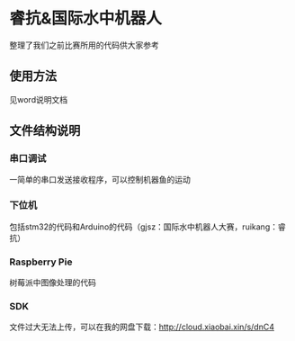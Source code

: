 # 睿抗&国际水中机器人
整理了我们之前比赛所用的代码供大家参考
## 使用方法
见word说明文档
## 文件结构说明
### 串口调试
一简单的串口发送接收程序，可以控制机器鱼的运动
### 下位机
包括stm32的代码和Arduino的代码（gjsz：国际水中机器人大赛，ruikang：睿抗）
### Raspberry Pie
树莓派中图像处理的代码
### SDK
文件过大无法上传，可以在我的网盘下载：http://cloud.xiaobai.xin/s/dnC4
